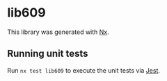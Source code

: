 # lib609

This library was generated with [Nx](https://nx.dev).

## Running unit tests

Run `nx test lib609` to execute the unit tests via [Jest](https://jestjs.io).
